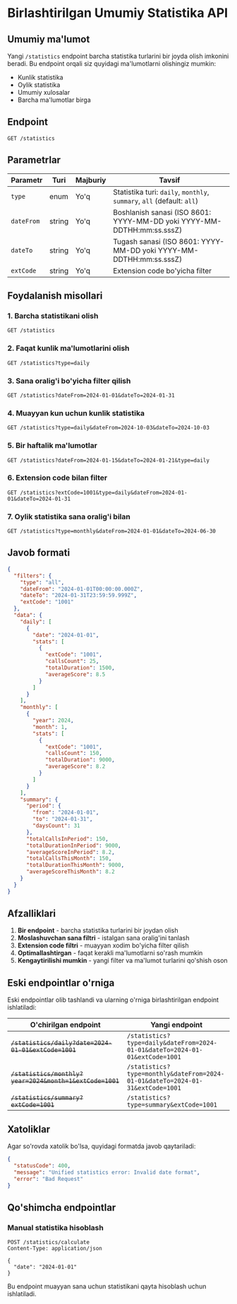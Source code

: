 # Birlashtirilgan Umumiy Statistika API

## Umumiy ma'lumot

Yangi `/statistics` endpoint barcha statistika turlarini bir joyda olish imkonini beradi. Bu endpoint orqali siz quyidagi ma'lumotlarni olishingiz mumkin:

- Kunlik statistika
- Oylik statistika  
- Umumiy xulosalar
- Barcha ma'lumotlar birga

## Endpoint

```
GET /statistics
```

## Parametrlar

| Parametr | Turi | Majburiy | Tavsif |
|----------|------|----------|--------|
| `type` | enum | Yo'q | Statistika turi: `daily`, `monthly`, `summary`, `all` (default: `all`) |
| `dateFrom` | string | Yo'q | Boshlanish sanasi (ISO 8601: YYYY-MM-DD yoki YYYY-MM-DDTHH:mm:ss.sssZ) |
| `dateTo` | string | Yo'q | Tugash sanasi (ISO 8601: YYYY-MM-DD yoki YYYY-MM-DDTHH:mm:ss.sssZ) |
| `extCode` | string | Yo'q | Extension code bo'yicha filter |

## Foydalanish misollari

### 1. Barcha statistikani olish
```http
GET /statistics
```

### 2. Faqat kunlik ma'lumotlarini olish
```http
GET /statistics?type=daily
```

### 3. Sana oralig'i bo'yicha filter qilish
```http
GET /statistics?dateFrom=2024-01-01&dateTo=2024-01-31
```

### 4. Muayyan kun uchun kunlik statistika
```http
GET /statistics?type=daily&dateFrom=2024-10-03&dateTo=2024-10-03
```

### 5. Bir haftalik ma'lumotlar
```http
GET /statistics?dateFrom=2024-01-15&dateTo=2024-01-21&type=daily
```

### 6. Extension code bilan filter
```http
GET /statistics?extCode=1001&type=daily&dateFrom=2024-01-01&dateTo=2024-01-31
```

### 7. Oylik statistika sana oralig'i bilan
```http
GET /statistics?type=monthly&dateFrom=2024-01-01&dateTo=2024-06-30
```

## Javob formati

```json
{
  "filters": {
    "type": "all",
    "dateFrom": "2024-01-01T00:00:00.000Z",
    "dateTo": "2024-01-31T23:59:59.999Z",
    "extCode": "1001"
  },
  "data": {
    "daily": [
      {
        "date": "2024-01-01",
        "stats": [
          {
            "extCode": "1001",
            "callsCount": 25,
            "totalDuration": 1500,
            "averageScore": 8.5
          }
        ]
      }
    ],
    "monthly": [
      {
        "year": 2024,
        "month": 1,
        "stats": [
          {
            "extCode": "1001",
            "callsCount": 150,
            "totalDuration": 9000,
            "averageScore": 8.2
          }
        ]
      }
    ],
    "summary": {
      "period": {
        "from": "2024-01-01",
        "to": "2024-01-31",
        "daysCount": 31
      },
      "totalCallsInPeriod": 150,
      "totalDurationInPeriod": 9000,
      "averageScoreInPeriod": 8.2,
      "totalCallsThisMonth": 150,
      "totalDurationThisMonth": 9000,
      "averageScoreThisMonth": 8.2
    }
  }
}
```

## Afzalliklari

1. **Bir endpoint** - barcha statistika turlarini bir joydan olish
2. **Moslashuvchan sana filtri** - istalgan sana oralig'ini tanlash
3. **Extension code filtri** - muayyan xodim bo'yicha filter qilish
4. **Optimallashtirgan** - faqat kerakli ma'lumotlarni so'rash mumkin
5. **Kengaytirilishi mumkin** - yangi filter va ma'lumot turlarini qo'shish oson

## Eski endpointlar o'rniga

Eski endpointlar olib tashlandi va ularning o'rniga birlashtirilgan endpoint ishlatiladi:

| O'chirilgan endpoint | Yangi endpoint |
|---------------------|----------------|
| ~~`/statistics/daily?date=2024-01-01&extCode=1001`~~ | `/statistics?type=daily&dateFrom=2024-01-01&dateTo=2024-01-01&extCode=1001` |
| ~~`/statistics/monthly?year=2024&month=1&extCode=1001`~~ | `/statistics?type=monthly&dateFrom=2024-01-01&dateTo=2024-01-31&extCode=1001` |
| ~~`/statistics/summary?extCode=1001`~~ | `/statistics?type=summary&extCode=1001` |

## Xatoliklar

Agar so'rovda xatolik bo'lsa, quyidagi formatda javob qaytariladi:

```json
{
  "statusCode": 400,
  "message": "Unified statistics error: Invalid date format",
  "error": "Bad Request"
}
```

## Qo'shimcha endpointlar

### Manual statistika hisoblash
```http
POST /statistics/calculate
Content-Type: application/json

{
  "date": "2024-01-01"
}
```

Bu endpoint muayyan sana uchun statistikani qayta hisoblash uchun ishlatiladi.
